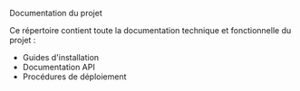 Documentation du projet

Ce répertoire contient toute la documentation technique et fonctionnelle du projet :
- Guides d'installation
- Documentation API
- Procédures de déploiement 